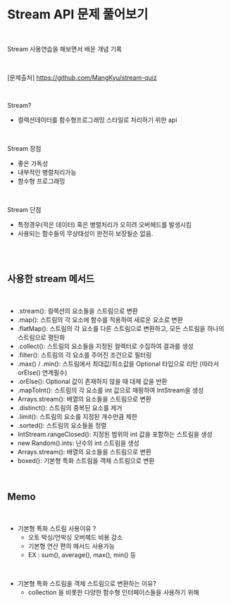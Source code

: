 # Stream API 문제 풀어보기

<br>

Stream 사용연습을 해보면서 배운 개념 기록

<br>

[문제출처] https://github.com/MangKyu/stream-quiz

<br>

Stream?
- 컬렉션데이터를 함수형프로그래밍 스타일로 처리하기 위한 api

<br>

Stream 장점
- 좋은 가독성
- 내부적인 병렬처리가능
- 함수형 프로그래밍

<br>

Stream 단점
- 특정경우(적은 데이터) 혹은 병렬처리가 오히려 오버헤드를 발생시킴 
- 사용되는 함수들의 무상태성이 완전히 보장될순 없음.



<br>



<br>

## 사용한 stream 메서드

<br>

- .stream(): 컬렉션의 요소들을 스트림으로 변환
- .map(): 스트림의 각 요소에 함수를 적용하여 새로운 요소로 변환
- .flatMap(): 스트림의 각 요소를 다른 스트림으로 변환하고, 모든 스트림을 하나의 스트림으로 평탄화
- .collect(): 스트림의 요소들을 지정된 컬렉터로 수집하여 결과를 생성
- .filter(): 스트림의 각 요소를 주어진 조건으로 필터링
- .max() / .min(): 스트림에서 최대값/최소값을 Optional 타입으로 리턴 (따라서 orElse() 연계필수)
- .orElse(): Optional 값이 존재하지 않을 때 대체 값을 반환
- .mapToInt(): 스트림의 각 요소를 int 값으로 매핑하여 IntStream을 생성
- Arrays.stream(): 배열의 요소들을 스트림으로 변환
- .distinct(): 스트림의 중복된 요소를 제거
- .limit(): 스트림의 요소를 지정된 개수만큼 제한
- .sorted(): 스트림의 요소들을 정렬
- IntStream.rangeClosed(): 지정된 범위의 int 값을 포함하는 스트림을 생성
- new Random().ints: 난수의 int 스트림을 생성
- Arrays.stream(): 배열의 요소들을 스트림으로 변환
- boxed(): 기본형 특화 스트림을 객체 스트림으로 변환

<br>

## Memo

<br>

- 기본형 특화 스트림 사용이유 ?
  - 오토 박싱/언박싱 오버헤드 비용 감소
  - 기본형 연산 편의 메서드 사용가능
  - EX : sum(), average(), max(), min() 등
 
    
<br>
    
- 기본형 특화 스트림을 객체 스트림으로 변환하는 이유?
  - collection 을 비롯한 다양한 함수형 인터페이스들을 사용하기 위해
